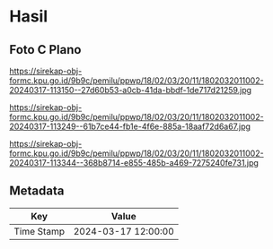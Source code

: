 # Hasil

## Foto C Plano

https://sirekap-obj-formc.kpu.go.id/9b9c/pemilu/ppwp/18/02/03/20/11/1802032011002-20240317-113150--27d60b53-a0cb-41da-bbdf-1de717d21259.jpg

https://sirekap-obj-formc.kpu.go.id/9b9c/pemilu/ppwp/18/02/03/20/11/1802032011002-20240317-113249--61b7ce44-fb1e-4f6e-885a-18aaf72d6a67.jpg

https://sirekap-obj-formc.kpu.go.id/9b9c/pemilu/ppwp/18/02/03/20/11/1802032011002-20240317-113344--368b8714-e855-485b-a469-7275240fe731.jpg


## Metadata

| Key        | Value               |
| ---------- | ------------------- |
| Time Stamp | 2024-03-17 12:00:00 |




